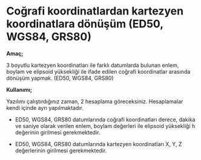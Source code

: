 # Coğrafi koordinatlardan kartezyen koordinatlara dönüşüm (ED50, WGS84, GRS80)

**Amaç;**

3 boyutlu kartezyen koordinatları ile farklı datumlarda bulunan enlem, boylam ve elipsoid yüksekliği ile ifade edilen coğrafi koordinatlar arasında dönüşüm yapmak. (ED50, WGS84, GRS80)

**Kullanımı;**

Yazılımı çalıştırdığınız zaman, 2 hesaplama göreceksiniz. Hesaplamalar kendi içinde ayrı yapılmaktadır.

+ ED50, WGS84, GRS80  datumlarında coğrafi koordinatları derece, dakika ve saniye olarak verilen enlem, boylam değerleri ile elipsoid yüksekliği h değerinin girilmesi gerekmektedir.

+ ED50, WGS84, GRS80  datumlarında kartezyen koordinatları X, Y, Z değerlerinin girilmesi gerekmektedir.
